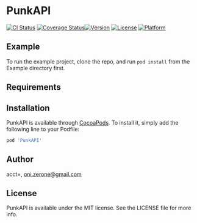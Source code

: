 # PunkAPI

[![CI Status](https://img.shields.io/travis/acct<blob>=<NULL>/PunkAPI.svg?style=flat)](https://travis-ci.org/acct<blob>=<NULL>/PunkAPI)
[![Coverage Status](https://coveralls.io/repos/github/Oni-zerone/PunkAPI/badge.svg?branch=develop)](https://coveralls.io/github/Oni-zerone/PunkAPI?branch=develop)[![Version](https://img.shields.io/cocoapods/v/PunkAPI.svg?style=flat)](https://cocoapods.org/pods/PunkAPI)
[![License](https://img.shields.io/cocoapods/l/PunkAPI.svg?style=flat)](https://cocoapods.org/pods/PunkAPI)
[![Platform](https://img.shields.io/cocoapods/p/PunkAPI.svg?style=flat)](https://cocoapods.org/pods/PunkAPI)

## Example

To run the example project, clone the repo, and run `pod install` from the Example directory first.

## Requirements

## Installation

PunkAPI is available through [CocoaPods](https://cocoapods.org). To install
it, simply add the following line to your Podfile:

```ruby
pod 'PunkAPI'
```

## Author

acct<blob>=<NULL>, oni.zerone@gmail.com

## License

PunkAPI is available under the MIT license. See the LICENSE file for more info.
